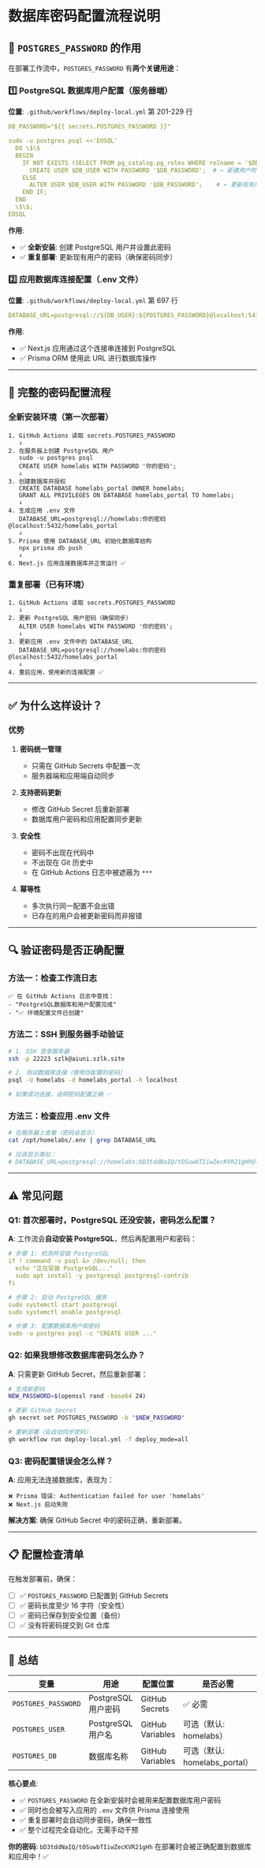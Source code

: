 # 数据库密码配置流程说明

## 🔐 `POSTGRES_PASSWORD` 的作用

在部署工作流中，`POSTGRES_PASSWORD` 有**两个关键用途**：

### 1️⃣ PostgreSQL 数据库用户配置（服务器端）

**位置**: `.github/workflows/deploy-local.yml` 第 201-229 行

```yaml
DB_PASSWORD="${{ secrets.POSTGRES_PASSWORD }}"

sudo -u postgres psql <<'EOSQL'
  DO \$\$
  BEGIN
    IF NOT EXISTS (SELECT FROM pg_catalog.pg_roles WHERE rolname = '$DB_USER') THEN
      CREATE USER $DB_USER WITH PASSWORD '$DB_PASSWORD';  # ← 新建用户时设置密码
    ELSE
      ALTER USER $DB_USER WITH PASSWORD '$DB_PASSWORD';    # ← 更新现有用户的密码
    END IF;
  END
  \$\$;
EOSQL
```

**作用**:
- ✅ **全新安装**: 创建 PostgreSQL 用户并设置此密码
- ✅ **重复部署**: 更新现有用户的密码（确保密码同步）

### 2️⃣ 应用数据库连接配置（.env 文件）

**位置**: `.github/workflows/deploy-local.yml` 第 697 行

```yaml
DATABASE_URL=postgresql://${DB_USER}:${POSTGRES_PASSWORD}@localhost:5432/${DB_NAME}?schema=public
```

**作用**:
- ✅ Next.js 应用通过这个连接串连接到 PostgreSQL
- ✅ Prisma ORM 使用此 URL 进行数据库操作

---

## 🔄 完整的密码配置流程

### 全新安装环境（第一次部署）

```
1. GitHub Actions 读取 secrets.POSTGRES_PASSWORD
   ↓
2. 在服务器上创建 PostgreSQL 用户
   sudo -u postgres psql
   CREATE USER homelabs WITH PASSWORD '你的密码';
   ↓
3. 创建数据库并授权
   CREATE DATABASE homelabs_portal OWNER homelabs;
   GRANT ALL PRIVILEGES ON DATABASE homelabs_portal TO homelabs;
   ↓
4. 生成应用 .env 文件
   DATABASE_URL=postgresql://homelabs:你的密码@localhost:5432/homelabs_portal
   ↓
5. Prisma 使用 DATABASE_URL 初始化数据库结构
   npx prisma db push
   ↓
6. Next.js 应用连接数据库并正常运行 ✅
```

### 重复部署（已有环境）

```
1. GitHub Actions 读取 secrets.POSTGRES_PASSWORD
   ↓
2. 更新 PostgreSQL 用户密码（确保同步）
   ALTER USER homelabs WITH PASSWORD '你的密码';
   ↓
3. 更新应用 .env 文件中的 DATABASE_URL
   DATABASE_URL=postgresql://homelabs:你的密码@localhost:5432/homelabs_portal
   ↓
4. 重启应用，使用新的连接配置 ✅
```

---

## ✅ 为什么这样设计？

### 优势

1. **密码统一管理**
   - 只需在 GitHub Secrets 中配置一次
   - 服务器端和应用端自动同步

2. **支持密码更新**
   - 修改 GitHub Secret 后重新部署
   - 数据库用户密码和应用配置同步更新

3. **安全性**
   - 密码不出现在代码中
   - 不出现在 Git 历史中
   - 在 GitHub Actions 日志中被遮蔽为 `***`

4. **幂等性**
   - 多次执行同一配置不会出错
   - 已存在的用户会被更新密码而非报错

---

## 🔍 验证密码是否正确配置

### 方法一：检查工作流日志

```
✅ 在 GitHub Actions 日志中查找：
- "PostgreSQL数据库和用户配置完成"
- "✅ 环境配置文件已创建"
```

### 方法二：SSH 到服务器手动验证

```bash
# 1. SSH 登录服务器
ssh -p 22223 szlk@aiuni.szlk.site

# 2. 测试数据库连接（使用你配置的密码）
psql -U homelabs -d homelabs_portal -h localhost

# 如果成功连接，说明密码配置正确 ✅
```

### 方法三：检查应用 .env 文件

```bash
# 在服务器上查看（密码会显示）
cat /opt/homelabs/.env | grep DATABASE_URL

# 应该显示类似：
# DATABASE_URL=postgresql://homelabs:bD3tddNaIQ/tOSuwbTIiwZecKVR21gHh@localhost:5432/homelabs_portal?schema=public
```

---

## ⚠️ 常见问题

### Q1: 首次部署时，PostgreSQL 还没安装，密码怎么配置？

**A**: 工作流会**自动安装 PostgreSQL**，然后再配置用户和密码：

```yaml
# 步骤 1: 检测并安装 PostgreSQL
if ! command -v psql &> /dev/null; then
  echo "正在安装 PostgreSQL..."
  sudo apt install -y postgresql postgresql-contrib
fi

# 步骤 2: 启动 PostgreSQL 服务
sudo systemctl start postgresql
sudo systemctl enable postgresql

# 步骤 3: 配置数据库用户和密码
sudo -u postgres psql -c "CREATE USER ..."
```

### Q2: 如果我想修改数据库密码怎么办？

**A**: 只需更新 GitHub Secret，然后重新部署：

```bash
# 生成新密码
NEW_PASSWORD=$(openssl rand -base64 24)

# 更新 GitHub Secret
gh secret set POSTGRES_PASSWORD -b "$NEW_PASSWORD"

# 重新部署（会自动同步密码）
gh workflow run deploy-local.yml -f deploy_mode=all
```

### Q3: 密码配置错误会怎么样？

**A**: 应用无法连接数据库，表现为：

```
❌ Prisma 错误: Authentication failed for user 'homelabs'
❌ Next.js 启动失败
```

**解决方案**: 确保 GitHub Secret 中的密码正确，重新部署。

---

## 📋 配置检查清单

在触发部署前，确保：

- [ ] ✅ `POSTGRES_PASSWORD` 已配置到 GitHub Secrets
- [ ] ✅ 密码长度至少 16 字符（安全性）
- [ ] ✅ 密码已保存到安全位置（备份）
- [ ] ✅ 没有将密码提交到 Git 仓库

---

## 🎯 总结

| 变量 | 用途 | 配置位置 | 是否必需 |
|------|------|---------|---------|
| `POSTGRES_PASSWORD` | PostgreSQL 用户密码 | GitHub Secrets | ✅ 必需 |
| `POSTGRES_USER` | PostgreSQL 用户名 | GitHub Variables | 可选（默认: homelabs） |
| `POSTGRES_DB` | 数据库名称 | GitHub Variables | 可选（默认: homelabs_portal） |

**核心要点**:
- ✅ `POSTGRES_PASSWORD` 在全新安装时会被用来配置数据库用户密码
- ✅ 同时也会被写入应用的 `.env` 文件供 Prisma 连接使用
- ✅ 重复部署时会自动同步密码，确保一致性
- ✅ 整个过程完全自动化，无需手动干预

**你的密码**: `bD3tddNaIQ/tOSuwbTIiwZecKVR21gHh` 在部署时会被正确配置到数据库和应用中！✅


